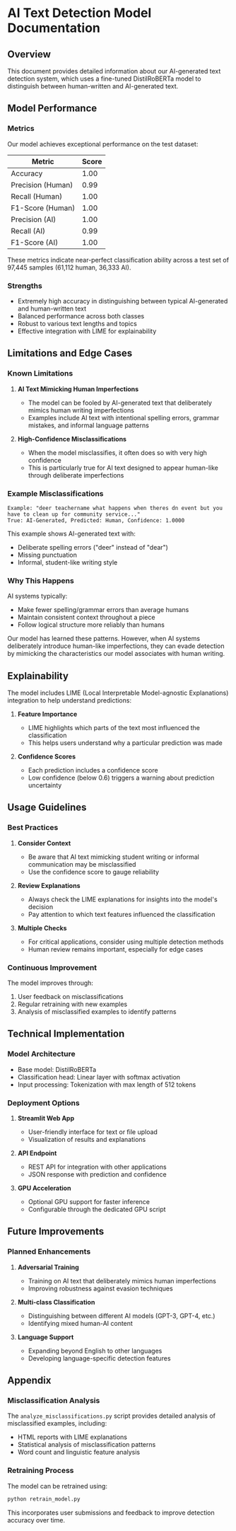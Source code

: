 # AI Text Detection Model Documentation

## Overview
This document provides detailed information about our AI-generated text detection system, which uses a fine-tuned DistilRoBERTa model to distinguish between human-written and AI-generated text.

## Model Performance

### Metrics
Our model achieves exceptional performance on the test dataset:

| Metric | Score |
|--------|-------|
| Accuracy | 1.00 |
| Precision (Human) | 0.99 |
| Recall (Human) | 1.00 |
| F1-Score (Human) | 1.00 |
| Precision (AI) | 1.00 |
| Recall (AI) | 0.99 |
| F1-Score (AI) | 1.00 |

These metrics indicate near-perfect classification ability across a test set of 97,445 samples (61,112 human, 36,333 AI).

### Strengths
- Extremely high accuracy in distinguishing between typical AI-generated and human-written text
- Balanced performance across both classes
- Robust to various text lengths and topics
- Effective integration with LIME for explainability

## Limitations and Edge Cases

### Known Limitations
1. **AI Text Mimicking Human Imperfections**
   - The model can be fooled by AI-generated text that deliberately mimics human writing imperfections
   - Examples include AI text with intentional spelling errors, grammar mistakes, and informal language patterns

2. **High-Confidence Misclassifications**
   - When the model misclassifies, it often does so with very high confidence
   - This is particularly true for AI text designed to appear human-like through deliberate imperfections

### Example Misclassifications
```
Example: "deer teachername what happens when theres dn event but you have to clean up for community service..."
True: AI-Generated, Predicted: Human, Confidence: 1.0000
```

This example shows AI-generated text with:
- Deliberate spelling errors ("deer" instead of "dear")
- Missing punctuation
- Informal, student-like writing style

### Why This Happens
AI systems typically:
- Make fewer spelling/grammar errors than average humans
- Maintain consistent context throughout a piece
- Follow logical structure more reliably than humans

Our model has learned these patterns. However, when AI systems deliberately introduce human-like imperfections, they can evade detection by mimicking the characteristics our model associates with human writing.

## Explainability

The model includes LIME (Local Interpretable Model-agnostic Explanations) integration to help understand predictions:

1. **Feature Importance**
   - LIME highlights which parts of the text most influenced the classification
   - This helps users understand why a particular prediction was made

2. **Confidence Scores**
   - Each prediction includes a confidence score
   - Low confidence (below 0.6) triggers a warning about prediction uncertainty

## Usage Guidelines

### Best Practices
1. **Consider Context**
   - Be aware that AI text mimicking student writing or informal communication may be misclassified
   - Use the confidence score to gauge reliability

2. **Review Explanations**
   - Always check the LIME explanations for insights into the model's decision
   - Pay attention to which text features influenced the classification

3. **Multiple Checks**
   - For critical applications, consider using multiple detection methods
   - Human review remains important, especially for edge cases

### Continuous Improvement
The model improves through:
1. User feedback on misclassifications
2. Regular retraining with new examples
3. Analysis of misclassified examples to identify patterns

## Technical Implementation

### Model Architecture
- Base model: DistilRoBERTa
- Classification head: Linear layer with softmax activation
- Input processing: Tokenization with max length of 512 tokens

### Deployment Options
1. **Streamlit Web App**
   - User-friendly interface for text or file upload
   - Visualization of results and explanations

2. **API Endpoint**
   - REST API for integration with other applications
   - JSON response with prediction and confidence

3. **GPU Acceleration**
   - Optional GPU support for faster inference
   - Configurable through the dedicated GPU script

## Future Improvements

### Planned Enhancements
1. **Adversarial Training**
   - Training on AI text that deliberately mimics human imperfections
   - Improving robustness against evasion techniques

2. **Multi-class Classification**
   - Distinguishing between different AI models (GPT-3, GPT-4, etc.)
   - Identifying mixed human-AI content

3. **Language Support**
   - Expanding beyond English to other languages
   - Developing language-specific detection features

## Appendix

### Misclassification Analysis
The `analyze_misclassifications.py` script provides detailed analysis of misclassified examples, including:
- HTML reports with LIME explanations
- Statistical analysis of misclassification patterns
- Word count and linguistic feature analysis

### Retraining Process
The model can be retrained using:
```bash
python retrain_model.py
```

This incorporates user submissions and feedback to improve detection accuracy over time.